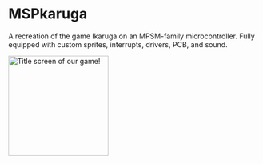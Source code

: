 # MSPkaruga
A recreation of the game Ikaruga on an MPSM-family microcontroller. Fully equipped with custom sprites, interrupts, drivers, PCB, and sound.

<img src="titlescreen.jpeg" alt="Title screen of our game!" width="200"/>
